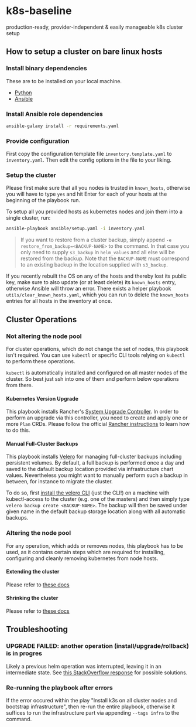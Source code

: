 # k8s-baseline

production-ready, provider-independent &amp; easily manageable k8s cluster setup

## How to setup a cluster on bare linux hosts

### Install binary dependencies

These are to be installed on your local machine.

- [Python](https://www.python.org/downloads/)
- [Ansible](https://docs.ansible.com/ansible/latest/installation_guide/index.html)

### Install Ansible role dependencies

```bash
ansible-galaxy install -r requirements.yaml
```

### Provide configuration

First copy the configuration template file `inventory.template.yaml` to `inventory.yaml`. Then edit the config options in the file to your liking.

### Setup the cluster

Please first make sure that all you nodes is trusted in `known_hosts`, otherwise you will have to type `yes` and hit Enter for each of your hosts at the beginning of the playbook run.

To setup all you provided hosts as kubernetes nodes and join them into a single cluster, run:

```bash
ansible-playbook ansible/setup.yaml -i inventory.yaml
```

> If you want to restore from a cluster backup, simply append `-e restore_from_backup=<BACKUP-NAME>` to the command. In that case you only need to supply `s3_backup` in `helm_values` and all else will be restored from the backup. Note that the `BACKUP-NAME` must correspond to an existing backup in the location supplied with `s3_backup`.

If you recently rebuilt the OS on any of the hosts and thereby lost its public key, make sure to also update (or at least delete) its `known_hosts` entry, otherwise Ansible will throw an error. There exists a helper playbook `utils/clear_known_hosts.yaml`, which you can run to delete the `known_hosts` entries for all hosts in the inventory at once.

## Cluster Operations

### Not altering the node pool

For cluster operations, which do not change the set of nodes, this playbook isn't required. You can use `kubectl` or specific CLI tools relying on `kubectl` to perform these operations.

`kubectl` is automatically installed and configured on all master nodes of the cluster. So best just ssh into one of them and perform below operations from there.

#### Kubernetes Version Upgrade

This playbook installs Rancher's [System Upgrade Controller](https://github.com/rancher/system-upgrade-controller). In order to perform an upgrade via this controller, you need to create and apply one or more `Plan` CRDs. Please follow the official [Rancher instructions](https://rancher.com/docs/k3s/latest/en/upgrades/automated/#configure-plans) to learn how to do this.

#### Manual Full-Cluster Backups

This playbook installs [Velero](https://velero.io/) for managing full-cluster backups including persistent volumes. By default, a full backup is performed once a day and saved to the dafault backup location provided via infrastructure chart values. Nevertheless you might want to manually perform such a backup in between, for instance to migrate the cluster.

To do so, first [install the velero CLI](https://velero.io/docs/v1.9/basic-install/#install-the-cli) (just the CLI!) on a machine with kubectl-access to the cluster (e.g. one of the masters) and then simply type `velero backup create <BACKUP-NAME>`. The backup will then be saved under given name in the default backup storage location along with all automatic backups.

### Altering the node pool

For any operation, which adds or removes nodes, this playbook has to be used, as it contains certain steps which are required for installing, configuring and cleanly removing kubernetes from node hosts.

#### Extending the cluster

Please refer to [these docs](https://github.com/PyratLabs/ansible-role-k3s/blob/main/documentation/operations/extending-a-cluster.md)

#### Shrinking the cluster

Please refer to [these docs](https://github.com/PyratLabs/ansible-role-k3s/blob/main/documentation/operations/shrinking-a-cluster.md)

## Troubleshooting

### UPGRADE FAILED: another operation (install/upgrade/rollback) is in progres

Likely a previous helm operation was interrupted, leaving it in an intermediate state. See [this StackOverflow response](https://stackoverflow.com/a/71663688) for possible solutions.

### Re-running the playbook after errors

If the error occured within the play "Install k3s on all cluster nodes and bootstrap infrastructure", then re-run the entire playbook, otherwise it suffices to run the infrastructure part via appending `--tags infra` to the command.

